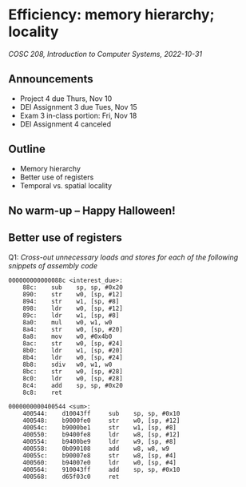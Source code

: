 # Efficiency: memory hierarchy; locality
_COSC 208, Introduction to Computer Systems, 2022-10-31_

## Announcements
* Project 4 due Thurs, Nov 10
* DEI Assignment 3 due Tues, Nov 15
* Exam 3 in-class portion: Fri, Nov 18
* DEI Assignment 4 canceled

## Outline
* Memory hierarchy
* Better use of registers
* Temporal vs. spatial locality

## No warm-up – Happy Halloween!

## Better use of registers
Q1: _Cross-out unnecessary loads and stores for each of the following snippets of assembly code_
```
000000000000088c <interest_due>:
    88c:    sub    sp, sp, #0x20
    890:    str    w0, [sp, #12]
    894:    str    w1, [sp, #8]
    898:    ldr    w0, [sp, #12]
    89c:    ldr    w1, [sp, #8] 
    8a0:    mul    w0, w1, w0
    8a4:    str    w0, [sp, #20]
    8a8:    mov    w0, #0x4b0
    8ac:    str    w0, [sp, #24]
    8b0:    ldr    w1, [sp, #20]
    8b4:    ldr    w0, [sp, #24] 
    8b8:    sdiv   w0, w1, w0
    8bc:    str    w0, [sp, #28] 
    8c0:    ldr    w0, [sp, #28] 
    8c4:    add    sp, sp, #0x20
    8c8:    ret
```
```
0000000000400544 <sum>:
    400544:    d10043ff     sub    sp, sp, #0x10
    400548:    b9000fe0     str    w0, [sp, #12]
    40054c:    b9000be1     str    w1, [sp, #8] 
    400550:    b9400fe8     ldr    w8, [sp, #12]
    400554:    b9400be9     ldr    w9, [sp, #8] 
    400558:    0b090108     add    w8, w8, w9   
    40055c:    b90007e8     str    w8, [sp, #4] 
    400560:    b94007e0     ldr    w0, [sp, #4] 
    400564:    910043ff     add    sp, sp, #0x10
    400568:    d65f03c0     ret                 
```